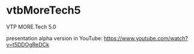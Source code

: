 # vtbMoreTech5
VTP MORE.Tech 5.0

presentation alpha version in YouTube:
https://www.youtube.com/watch?v=t5DDOgReDCk
